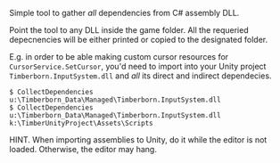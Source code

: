 Simple tool to gather _all_ dependencies from C# assembly DLL.

Point the tool to any DLL inside the game folder. All the requeried depecnencies will be either
printed or copied to the designated folder.

E.g. in order to be able making custom cursor resources for `CursorService.SetCursor`, you'd need
to import into your Unity project `Timberborn.InputSystem.dll` and _all_ its direct and indirect
dependecies.

```
$ CollectDependencies u:\Timberborn_Data\Managed\Timberborn.InputSystem.dll
$ CollectDependencies u:\Timberborn_Data\Managed\Timberborn.InputSystem.dll k:\TimberUnityProject\Assets\Scripts
```

HINT. When importing assemblies to Unity, do it while the editor is not loaded. Otherwise, the editor may hang.
